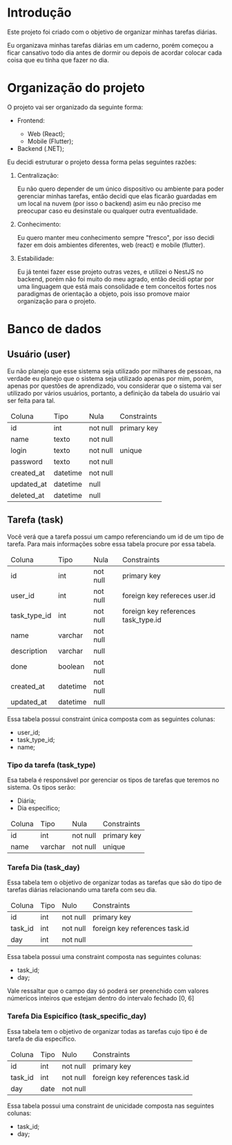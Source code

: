 <h1>Introdução</h1>

<p>Este projeto foi criado com o objetivo de organizar minhas tarefas diárias.</p>

<p>Eu organizava minhas tarefas diárias em um caderno, porém começou a ficar cansativo todo dia antes de dormir ou depois de acordar colocar cada coisa que eu tinha que fazer no dia.</p>

<h1>Organização do projeto</h1>

<p>O projeto vai ser organizado da seguinte forma:</p>

<ul>
  <li>
    <p>Frontend:</p>
    <ul>
      <li>Web (React);</li>
      <li>Mobile (Flutter);</li>
    </ul>
  </li>
  <li>Backend (.NET);</li>
</ul>

<p>Eu decidi estruturar o projeto dessa forma pelas seguintes razões:</p>

<ol>
  <li>
    <p>Centralização:</p>
    <p>Eu não quero depender de um único dispositivo ou ambiente para poder gerenciar minhas tarefas, então decidi que elas ficarão guardadas em um local na nuvem (por isso o backend) asim eu não preciso me preocupar caso eu desinstale ou qualquer outra eventualidade.</p>
  </li>
  <li>
    <p>Conhecimento:</p>
    <p>Eu quero manter meu conhecimento sempre "fresco", por isso decidi fazer em dois ambientes diferentes, web (react) e mobile (flutter).</p>
  </li>
  <li>
    <p>Estabilidade:</p>
    <p>Eu já tentei fazer esse projeto outras vezes, e utilizei o NestJS no backend, porém não foi muito do meu agrado, então decidi optar por uma linguagem que está mais consolidade e tem conceitos fortes nos paradigmas de orientação a objeto, pois isso promove maior organização para o projeto.</p>
  </li>
</ol>

<h1>Banco de dados</h1>

<h2>Usuário (user)</h2>

<p>Eu não planejo que esse sistema seja utilizado por milhares de pessoas, na verdade eu planejo que o sistema seja utilizado apenas por mim, porém, apenas por questões de aprendizado, vou considerar que o sistema vai ser utilizado por vários usuários, portanto, a definição da tabela do usuário vai ser feita para tal.</p>

<table>
  <thead>
    <tr>
      <td>Coluna</td>
      <td>Tipo</td>
      <td>Nula</td>
      <td>Constraints</td>
    </tr>
  </thead>
  <tbody>
    <tr>
      <td>id</td>
      <td>int</td>
      <td>not null</td>
      <td>primary key</td>
    </tr>
    <tr>
      <td>name</td>
      <td>texto</td>
      <td>not null</td>
      <td></td>
    </tr>
    <tr>
      <td>login</td>
      <td>texto</td>
      <td>not null</td>
      <td>unique</td>
    </tr>
    <tr>
      <td>password</td>
      <td>texto</td>
      <td>not null</td>
      <td></td>
    </tr>
    <tr>
      <td>created_at</td>
      <td>datetime</td>
      <td>not null</td>
      <td></td>
    </tr>
    <tr>
      <td>updated_at</td>
      <td>datetime</td>
      <td>null</td>
      <td></td>
    </tr>
    <tr>
      <td>deleted_at</td>
      <td>datetime</td>
      <td>null</td>
      <td></td>
    </tr>
  </tbody>
</table>

<h2>Tarefa (task)</h2>

<p>Você verá que a tarefa possui um campo referenciando um id de um tipo de tarefa. Para mais informações sobre essa tabela procure por essa tabela.</p>

<table>
  <thead>
    <tr>
      <td>Coluna</td>
      <td>Tipo</td>
      <td>Nula</td>
      <td>Constraints</td>
    </tr>
  </thead>
  <tbody>
    <tr>
      <td>id</td>
      <td>int</td>
      <td>not null</td>
      <td>primary key</td>
    </tr>
    <tr>
      <td>user_id</td>
      <td>int</td>
      <td>not null</td>
      <td>foreign key refereces user.id</td>
    </tr>
    <tr>
      <td>task_type_id</td>
      <td>int</td>
      <td>not null</td>
      <td>foreign key references task_type.id</td>
    </tr>
    <tr>
      <td>name</td>
      <td>varchar</td>
      <td>not null</td>
      <td></td>
    </tr>
    <tr>
      <td>description</td>
      <td>varchar</td>
      <td>null</td>
      <td></td>
    </tr>
    <tr>
      <td>done</td>
      <td>boolean</td>
      <td>not null</td>
      <td></td>
    </tr>
    <tr>
      <td>created_at</td>
      <td>datetime</td>
      <td>not null</td>
      <td></td>
    </tr>
    <tr>
      <td>updated_at</td>
      <td>datetime</td>
      <td>null</td>
      <td></td>
    </tr>
  </tbody>
</table>

<p>Essa tabela possui constraint única composta com as seguintes colunas:</p>

<ul>
  <li>user_id;</li>
  <li>task_type_id;</li>
  <li>name;</li>
</ul>

<h3>Tipo da tarefa (task_type)</h3>

<p>Esa tabela é responsável por gerenciar os tipos de tarefas que teremos no sistema. Os tipos serão:</p>

<ul>
  <li>Diária;</li>
  <li>Dia específico;</li>
</ul>

<table>
  <thead>
    <tr>
      <td>Coluna</td>
      <td>Tipo</td>
      <td>Nula</td>
      <td>Constraints</td>
    </tr>
  </thead>
  <tbody>
    <tr>
      <td>id</td>
      <td>int</td>
      <td>not null</td>
      <td>primary key</td>
    </tr>
    <tr>
      <td>name</td>
      <td>varchar</td>
      <td>not null</td>
      <td>unique</td>
    </tr>
  </tbody>
</table>

<h3>Tarefa Dia (task_day)</h3>

<p>Essa tabela tem o objetivo de organizar todas as tarefas que são do tipo de tarefas diárias relacionando uma tarefa com seu dia.</p>

<table>
  <thead>
    <tr>
      <td>Coluna</td>
      <td>Tipo</td>
      <td>Nulo</td>
      <td>Constraints</td>
    </tr>
  </thead>
  <tbody>
    <tr>
      <td>id</td>
      <td>int</td>
      <td>not null</td>
      <td>primary key</td>
    </tr>
    <tr>
      <td>task_id</td>
      <td>int</td>
      <td>not null</td>
      <td>foreign key references task.id</td>
    </tr>
    <tr>
      <td>day</td>
      <td>int</td>
      <td>not null</td>
      <td></td>
    </tr>
  </tbody>
</table>

<p>Essa tabela possui uma constraint composta nas seguintes colunas:</p>

<ul>
  <li>task_id;</li>
  <li>day;</li>
</ul>

<p>Vale ressaltar que o campo day só poderá ser preenchido com valores númericos inteiros que estejam dentro do intervalo fechado [0, 6]</p>

<h3>Tarefa Dia Espicífico (task_specific_day)</h3>

<p>Essa tabela tem o objetivo de organizar todas as tarefas cujo tipo é de tarefa de dia específico.</p>

<table>
  <thead>
    <tr>
      <td>Coluna</td>
      <td>Tipo</td>
      <td>Nulo</td>
      <td>Constraints</td>
    </tr>
  </thead>
  <tbody>
    <tr>
      <td>id</td>
      <td>int</td>
      <td>not null</td>
      <td>primary key</td>
    </tr>
    <tr>
      <td>task_id</td>
      <td>int</td>
      <td>not null</td>
      <td>foreign key references task.id</td>
    </tr>
    <tr>
      <td>day</td>
      <td>date</td>
      <td>not null</td>
      <td></td>
    </tr>
  </tbody>
</table>

<p>Essa tabela possui uma constraint de unicidade composta nas seguintes colunas:</p>

<ul>
  <li>task_id;</li>
  <li>day;</li>
</ul>